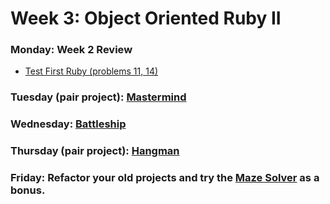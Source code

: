 # Week 3: Object Oriented Ruby II
### Monday: Week 2 Review
- [Test First Ruby (problems 11, 14)][test-first-iii]

[test-first-iii]: ./w3d1/

### Tuesday (pair project): [Mastermind][mastermind]

[mastermind]: ./w3d2/

### Wednesday: [Battleship][battleship]

[battleship]: ./w3d3/

### Thursday (pair project): [Hangman][hangman]

[hangman]: ./w3d4/

### Friday: Refactor your old projects and try the [Maze Solver][maze-solver] as a bonus.

[maze-solver]: ./w3d5/maze-solver.md
